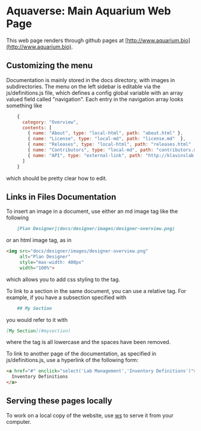 # Aquaverse: Main Aquarium Web Page

This web page renders through github pages at [http://www.aquarium.bio](http://www.aquarium.bio).

## Customizing the menu

Documentation is mainly stored in the docs directory, with images in subdirectories.
The menu on the left sidebar is editable via the js/definitions.js file, which defines
a config global variable with an array valued field called "navigation". Each entry
in the navigation array looks something like

```javascript
    {
      category: "Overview",
      contents: [
        { name: "About", type: "local-html", path: "about.html" },
        { name: "License", type: "local-md", path: "license.md"  },
        { name: "Releases", type: "local-html", path: "releases.html"  },
        { name: "Contributors", type: "local-md", path: "contributors.md"  },
        { name: "API", type: "external-link", path: "http://klavinslab.org/aquarium/api/" },
      ]
    }
```

which should be pretty clear how to edit.

## Links in Files Documentation

To insert an image in a document, use either an md image tag like the following

```markdown
    [Plan Designer](docs/designer/images/designer-overview.png)
```

or an html image tag, as in

```html
<img src="docs/designer/images/designer-overview.png"
     alt="Plan Designer"
     style="max-width: 400px"
     width="100%">
```

which allows you to add css styling to the tag.

To link to a section in the same document, you can use a relative tag. For example,
if you have a subsection specified with

```markdown
    ## My Section
```

you would refer to it with

```markdown
[My Section](#mysection)
```

where the tag is all lowercase and the spaces have been removed.

To link to another page of the documentation, as specified in js/definitions.js,
use a hyperlink of the following form:

```html
<a href="#" onclick="select('Lab Management','Inventory Definitions')">
  Inventory Definitions
</a>
```
## Serving these pages locally

To work on a local copy of the website, use [ws](https://www.npmjs.com/package/ws) to serve it from your computer.
